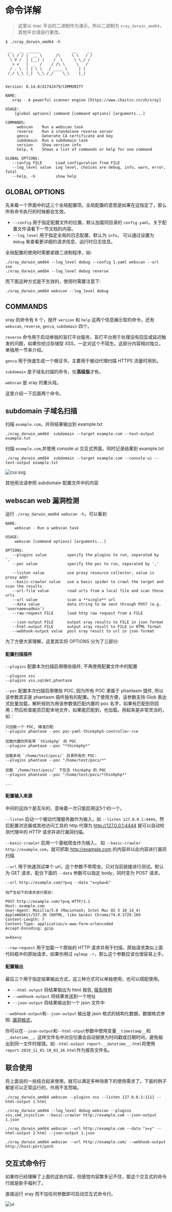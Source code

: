 # 命令详解

> 这里以 mac 平台的二进制作为演示，所以二进制为 `xray_darwin_amd64`，其他平台请自行更改。

```
$ ./xray_darwin_amd64 -h

 __   __  _____              __     __
 \ \ / / |  __ \      /\     \ \   / /
  \ V /  | |__) |    /  \     \ \_/ /
   > <   |  _  /    / /\ \     \   /
  / . \  | | \ \   / ____ \     | |
 /_/ \_\ |_|  \_\ /_/    \_\    |_|


Version: 0.14.0/d1742479/COMMUNITY

NAME:
   xray - A powerful scanner engine [https://www.chaitin.cn/zh/xray]

USAGE:
    [global options] command [command options] [arguments...]

COMMANDS:
     webscan    Run a webscan task
     reverse    Run a standalone reverse server
     genca      Generate CA certificate and key
     subdomain  Run a subdomain task
     version    Show version info
     help, h    Shows a list of commands or help for one command

GLOBAL OPTIONS:
   --config FILE      Load configuration from FILE
   --log_level value  Log level, choices are debug, info, warn, error, fatal
   --help, -h         show help
```

## GLOBAL OPTIONS

先来看一个界面中的这三个全局配置项。全局配置的意思是如果在这指定了，那么所有命令执行的时候都会生效。

+ `--config` 用于指定配置文件的位置，默认加载同目录的 `config.yaml`。关于配置文件请看下一节文档的内容。
+ `--log_level` 用于指定全局的日志配置，默认为 `info`， 可以通过设置为 `debug` 来查看更详细的请求信息、运行时日志信息。

全局配置的使用时需要紧跟二进制程序，如:

```
./xray_darwin_amd64 --log_level debug --config 1.yaml webscan --url xxx
./xray_darwin_amd64 --log_level debug reverse
```

而下面这种方式是不生效的，使用时需要注意下:

```
./xray_darwin_amd64 webscan --log_level debug
```

## COMMANDS

xray 的命令有 6 个，抛开 `version` 和 `help` 这两个信息展示型的命令，还有 `webscan`, `reverse`, `genca`, `subdomain` 四个。

`reverse` 命令用于启动单独的盲打平台服务，盲打平台用于处理没有回显或延迟触发的问题，如果你挖过存储型 XSS，一定对这个不陌生。这部分内容相对独立，单独用一节来介绍。

`genca` 用于快速生成一个根证书，主要用于被动代理扫描 HTTPS 流量时用到。

`subdomain` 是子域名扫描的命令，仅**高级版**才有。

`webscan` 是 xray 的重头戏。

这里介绍一下后面两个命令。

## subdomain 子域名扫描

扫描 `example.com`，并将结果输出到 example.txt

```
./xray_darwin_amd64  subdomain --target example.com --text-output example.txt
```

扫描 `example.com`,并使用 console ui 交互式界面，同时记录结果到 example.txt

```
./xray_darwin_amd64  subdomain --target example.com --console-ui --text-output example.txt
```
![cui.svg](../assets/configuration/cui.svg)

其他用法请参照 subdomain 配置文件中的内容

## webscan web 漏洞检测
运行 `./xray_darwin_amd64 webscan -h`，可以看到

```
NAME:
    webscan - Run a webscan task

USAGE:
    webscan [command options] [arguments...]

OPTIONS:
   --plugins value         specify the plugins to run, separated by ','
   --poc value             specify the poc to run, separated by ','

   --listen value          use proxy resource collector, value is proxy addr
   --basic-crawler value   use a basic spider to crawl the target and scan the results
   --url-file value        read urls from a local file and scan these urls
   --url value             scan a **single** url
   --data value            data string to be sent through POST (e.g. 'username=admin')
   --raw-request FILE      load http raw request from a FILE

   --json-output FILE      output xray results to FILE in json format
   --html-output FILE      output xray result to FILE in HTML format
   --webhook-output value  post xray result to url in json format
```

为了方便大家理解，这里其实将 OPTIONS 分为了三部分:

#### 配置扫描插件

`--plugins` 配置本次扫描启用哪些插件, 不再使用配置文件中的配置

```
--plugins xss
--plugins xss,sqldet,phantasm
```

`--poc` 配置本次扫描启用哪些 POC, 因为所有 POC 隶属于 phantasm 插件, 所以该参数其实是 phantasm 插件独有的配置。为了使用方便，该参数支持 Glob 表达式批量加载，解析规则为用该参数值匹配内置的 poc 名字，如果有匹配到则启用；然后检查能否匹配本地文件，如果能匹配到，也加载。用起来是非常灵活的，如：

```
只加载一个 POC, 精准匹配
--plugins phantasm --poc poc-yaml-thinkphp5-controller-rce

加载内置的所有带 `thinkphp` 的 POC
--plugins phantasm --poc "*thinkphp*"

加载本地 `/home/test/pocs/` 目录所有的 POC:
--plugins phantasm --poc "/home/test/pocs/*"

加载 `/home/test/pocs/` 下包含 thinkphp 的 POC
--plugins phantasm --poc "/home/test/pocs/*thinkphp*"

...
```

#### 配置输入来源

中间的这四个是互斥的，意味着一次只能启用这5个的一个。

`--listen` 启动一个被动代理服务器作为输入，如 `--listen 127.0.0.1:4444`，然后配置浏览器或其他访问工具的 http 代理为 http://127.0.0.1:4444 就可以自动检测代理中的 HTTP 请求并进行漏洞扫描。

`--basic-crawler` 启用一个基础爬虫作为输入， 如 `--basic-crawler http://example.com`，就可抓取 http://example.com 的内容并以此内容进行漏洞扫描

`--url` 用于快速测试单个 url，这个参数不带爬虫，只对当前链接进行测试。默认为 GET 请求，配合下面的 `--data` 参数可以指定 body，同时变为 POST 请求。
```
--url http://example.com/?p=q --data "x=y&a=b"

将产生如下的请求进行探测:

POST http://example.com/?p=q HTTP/1.1
Host: example.com
User-Agent: Mozilla/5.0 (Macintosh; Intel Mac OS X 10_14_4) AppleWebKit/537.36 (KHTML, like Gecko) Chrome/74.0.3729.169
Content-Length: 7
Content-Type: application/x-www-form-urlencoded
Accept-Encoding: gzip

a=b&x=y
```

`--raw-request` 用于加载一个原始的 HTTP 请求并用于扫描，原始请求类似上面代码框中的原始请求，如果你用过 `sqlmap -r`，那么这个参数应该也很容易上手。

#### 配置输出

最后三个用于指定结果输出方式，这三种方式可以单独使用，也可以搭配使用。

+ `--html-output` 将结果输出为 html 报告, [报告样例](../assets/report_example.html)
+ `--webhook-output` 将结果发送到一个地址
+ `--json-output` 将结果输出到一个 json 文件中

`--webhook-output`和`--json-output` 输出是 json 格式的结构化数据，数据格式参照: [漏洞格式](api/vuln.md)。

你可以在`--json-output`和`--html-otput`参数中使用变量`__timestamp__`和` __datetime__`，这样文件名中对应位置会自动替换为时间戳或日期时间，避免输出到同一文件时报错。如`--html-output report-__datetime__.html`将使用`report-2019_11_01-10_03_26.html`作为报告文件名。


## 联合使用

将上面说的一些结合起来使用，就可以满足多种场景下的使用需求了。下面的例子都是可以正常运行的，作用不言而喻。

```
./xray_darwin_amd64 webscan --plugins xss --listen 127.0.0.1:1111 --html-output 1.html

./xray_darwin_amd64 --log_level debug webscan --plugins xss,cmd_injection --basic-crawler http://example.com --json-output 1.json

./xray_darwin_amd64 webscan --url http://example.com --data "x=y" --html-output 2.html --json-output 1.json

./xray_darwin_amd64 webscan --url http://example.com/ --webhook-output http://host:port/path
```

## 交互式命令行

如果你已经理解了上面的这些内容，但感觉内容繁多记不住，那这个交互式的命令行就是新手福利了。

直接运行 xray 而不加任何参数即可启动交互式命令行。

![ui](../assets/configuration/terminalui.svg)
